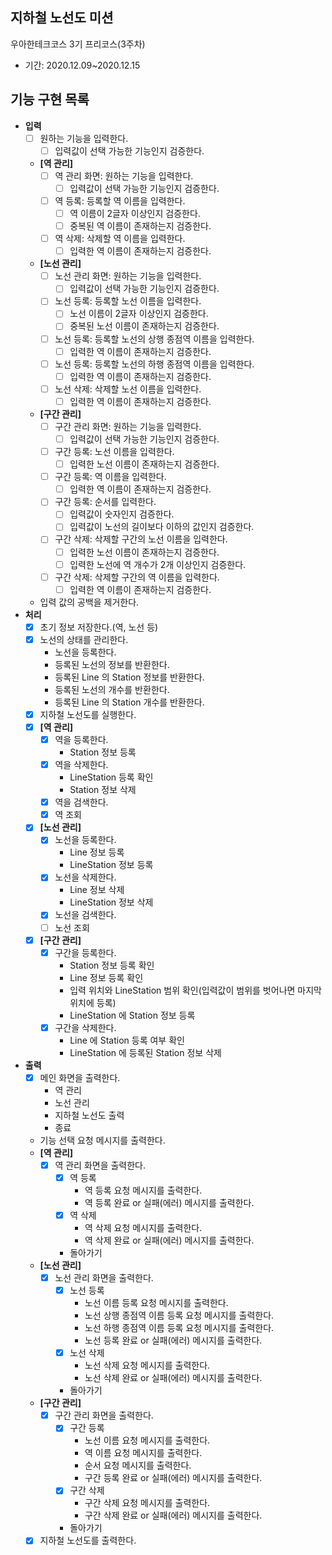 ## 지하철 노선도 미션 
우아한테크코스 3기 프리코스(3주차)
* 기간: 2020.12.09~2020.12.15

## 기능 구현 목록
* **입력**
  + [ ] 원하는 기능을 입력한다.
    - [ ] 입력값이 선택 가능한 기능인지 검증한다.
  + **[역 관리]**
    - [ ] 역 관리 화면: 원하는 기능을 입력한다.
      - [ ] 입력값이 선택 가능한 기능인지 검증한다.
    - [ ] 역 등록: 등록할 역 이름을 입력한다.
      - [ ] 역 이름이 2글자 이상인지 검증한다.
      - [ ] 중복된 역 이름이 존재하는지 검증한다.
    - [ ] 역 삭제: 삭제할 역 이름을 입력한다.
      - [ ] 입력한 역 이름이 존재하는지 검증한다.
  + **[노선 관리]**
    - [ ] 노선 관리 화면: 원하는 기능을 입력한다.
      - [ ] 입력값이 선택 가능한 기능인지 검증한다.
    - [ ] 노선 등록: 등록할 노선 이름을 입력한다.
      - [ ] 노선 이름이 2글자 이상인지 검증한다.
      - [ ] 중복된 노선 이름이 존재하는지 검증한다.
    - [ ] 노선 등록: 등록할 노선의 상행 종점역 이름을 입력한다.
      - [ ] 입력한 역 이름이 존재하는지 검증한다.
    - [ ] 노선 등록: 등록할 노선의 하행 종점역 이름을 입력한다.
      - [ ] 입력한 역 이름이 존재하는지 검증한다.
    - [ ] 노선 삭제: 삭제할 노선 이름을 입력한다.
      - [ ] 입력한 역 이름이 존재하는지 검증한다.
  + **[구간 관리]**
    - [ ] 구간 관리 화면: 원하는 기능을 입력한다.
      - [ ] 입력값이 선택 가능한 기능인지 검증한다.
    - [ ] 구간 등록: 노선 이름을 입력한다.
      - [ ] 입력한 노선 이름이 존재하는지 검증한다.
    - [ ] 구간 등록: 역 이름을 입력한다.
      - [ ] 입력한 역 이름이 존재하는지 검증한다.
    - [ ] 구간 등록: 순서를 입력한다.
      - [ ] 입력값이 숫자인지 검증한다.
      - [ ] 입력값이 노선의 길이보다 이하의 값인지 검증한다.
    - [ ] 구간 삭제: 삭제할 구간의 노선 이름을 입력한다.
      - [ ] 입력한 노선 이름이 존재하는지 검증한다.
      - [ ] 입력한 노선에 역 개수가 2개 이상인지 검증한다.
    - [ ] 구간 삭제: 삭제할 구간의 역 이름을 입력한다.
      - [ ] 입력한 역 이름이 존재하는지 검증한다.
  + 입력 값의 공백을 제거한다.
* **처리**
  + [x] 초기 정보 저장한다.(역, 노선 등)
  + [x] 노선의 상태를 관리한다.
    - 노선을 등록한다.
    - 등록된 노선의 정보를 반환한다.
    - 등록된 Line 의 Station 정보를 반환한다.
    - 등록된 노선의 개수를 반환한다.
    - 등록된 Line 의 Station 개수를 반환한다.
  + [x] 지하철 노선도를 실행한다.
  + [x] **[역 관리]**
    - [x] 역을 등록한다.
      - Station 정보 등록
    - [x] 역을 삭제한다.
      - LineStation 등록 확인
      - Station 정보 삭제
    - [x] 역을 검색한다.
    - [x] 역 조회
  + [x] **[노선 관리]**
    - [x] 노선을 등록한다.
      - Line 정보 등록
      - LineStation 정보 등록
    - [x] 노선을 삭제한다.
      - Line 정보 삭제
      - LineStation 정보 삭제
    - [x] 노선을 검색한다.
    - [ ] 노선 조회
  + [x] **[구간 관리]**
    - [x] 구간을 등록한다.
      - Station 정보 등록 확인
      - Line 정보 등록 확인
      - 입력 위치와 LineStation 범위 확인(입력값이 범위를 벗어나면 마지막 위치에 등록) 
      - LineStation 에 Station 정보 등록
    - [x] 구간을 삭제한다.
      - Line 에 Station 등록 여부 확인
      - LineStation 에 등록된 Station 정보 삭제
* **출력**
  + [x] 메인 화면을 출력한다.
    - 역 관리
    - 노선 관리
    - 지하철 노선도 출력
    - 종료
  + 기능 선택 요청 메시지를 출력한다.
  + **[역 관리]**
    - [x] 역 관리 화면을 출력한다.
      - [x] 역 등록
        - 역 등록 요청 메시지를 출력한다.
        - 역 등록 완료 or 실패(에러) 메시지를 출력한다.
      - [x] 역 삭제
        - 역 삭제 요청 메시지를 출력한다.
        - 역 삭제 완료 or 실패(에러) 메시지를 출력한다.
      - 돌아가기
  + **[노선 관리]**
    - [x] 노선 관리 화면을 출력한다.
      - [x] 노선 등록
        - 노선 이름 등록 요청 메시지를 출력한다.
        - 노선 상행 종점역 이름 등록 요청 메시지를 출력한다.
        - 노선 하행 종점역 이름 등록 요청 메시지를 출력한다.
        - 노선 등록 완료 or 실패(에러) 메시지를 출력한다.
      - [x] 노선 삭제
        - 노선 삭제 요청 메시지를 출력한다.
        - 노선 삭제 완료 or 실패(에러) 메시지를 출력한다.
      - 돌아가기
  + **[구간 관리]**
    - [x] 구간 관리 화면을 출력한다.
      - [x] 구간 등록
        - 노선 이름 요청 메시지를 출력한다.
        - 역 이름 요청 메시지를 출력한다.
        - 순서 요청 메시지를 출력한다.
        - 구간 등록 완료 or 실패(에러) 메시지를 출력한다.
      - [x] 구간 삭제
        - 구간 삭제 요청 메시지를 출력한다.
        - 구간 삭제 완료 or 실패(에러) 메시지를 출력한다.
      - 돌아가기
  + [x] 지하철 노선도를 출력한다.